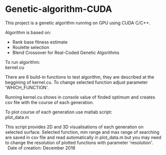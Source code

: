 # Genetic-algorithm-CUDA
This project is a genetic algorithm running on GPU using CUDA C/C++.

Algorithm is based on:
- Rank base fitness estimate
- Roulette selection
- Blend Crossover for Real-Coded Genetic Algorithms

To run algorithm:  
  kernel.cu

There are 6 build-in functions to test algorithm, they are described at the beggining of kernel.cu. To change selected function adjust parameter 'WHICH_FUNCTION'.

Running kernel.cu shows in console value of finded optimum and creates csv file with the course of each generation.

To plot course of each generation use matlab script:  
  plot_data.m
  
This script provides 2D and 3D visualisations of each generation on selected surface.
Selected function, min range and max range of searching are saved in csv file and read automatically in plot_data.m but you may need to change the resolution of plotted functions with parameter 'resolution'.  
 
Date of creation: December 2018
